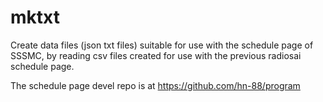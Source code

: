 # mktxt
Create data files (json txt files) suitable for use with the schedule page of SSSMC, by reading csv files created for use with the previous radiosai schedule page.

The schedule page devel repo is at 
https://github.com/hn-88/program
